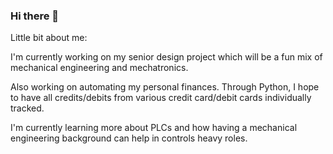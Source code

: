 ### Hi there 👋
Little bit about me:

I'm currently working on my senior design project which will be a fun mix of mechanical engineering and mechatronics.

Also working on automating my personal finances. Through Python, I hope to have all credits/debits from various credit card/debit cards individually tracked.

I'm currently learning more about PLCs and how having a mechanical engineering background can help in controls heavy roles.
